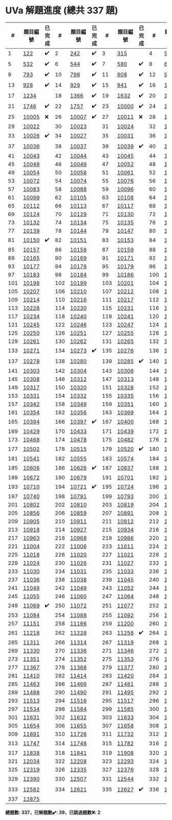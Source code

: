 # UVa 解題進度 (總共 337 題)

| # |題目編號|已完成| # |題目編號|已完成| # |題目編號|已完成| # |題目編號|已完成|
|---|-----------|----------|---|-----------|----------|---|-----------|----------|---|-----------|----------|
| 1 |   <a href="https://onlinejudge.org/external/1/122.pdf" target="_blank">122</a>   |  ✔️  | 2 |   <a href="https://onlinejudge.org/external/2/242.pdf" target="_blank">242</a>   |  ✔️  | 3 |   <a href="https://onlinejudge.org/external/3/315.pdf" target="_blank">315</a>   |    | 4 |   <a href="https://onlinejudge.org/external/5/501.pdf" target="_blank">501</a>   |  ✔️  |
| 5 |   <a href="https://onlinejudge.org/external/5/532.pdf" target="_blank">532</a>   |  ✔️  | 6 |   <a href="https://onlinejudge.org/external/5/544.pdf" target="_blank">544</a>   |  ✔️  | 7 |   <a href="https://onlinejudge.org/external/5/580.pdf" target="_blank">580</a>   |  ✔️  | 8 |   <a href="https://onlinejudge.org/external/6/674.pdf" target="_blank">674</a>   |  ✔️  |
| 9 |   <a href="https://onlinejudge.org/external/7/793.pdf" target="_blank">793</a>   |  ✔️  | 10 |   <a href="https://onlinejudge.org/external/7/798.pdf" target="_blank">798</a>   |  ✔️  | 11 |   <a href="https://onlinejudge.org/external/9/908.pdf" target="_blank">908</a>   |  ✔️  | 12 |   <a href="https://onlinejudge.org/external/9/926.pdf" target="_blank">926</a>   |  ✔️  |
| 13 |   <a href="https://onlinejudge.org/external/9/928.pdf" target="_blank">928</a>   |  ✔️  | 14 |   <a href="https://onlinejudge.org/external/9/929.pdf" target="_blank">929</a>   |  ✔️  | 15 |   <a href="https://onlinejudge.org/external/9/941.pdf" target="_blank">941</a>   |  ✔️  | 16 |   <a href="https://onlinejudge.org/external/12/1208.pdf" target="_blank">1208</a>   |  ✔️  |
| 17 |   <a href="https://onlinejudge.org/external/12/1234.pdf" target="_blank">1234</a>   |    | 18 |   <a href="https://onlinejudge.org/external/13/1366.pdf" target="_blank">1366</a>   |  ✔️  | 19 |   <a href="https://onlinejudge.org/external/16/1632.pdf" target="_blank">1632</a>   |  ✔️  | 20 |   <a href="https://onlinejudge.org/external/17/1730.pdf" target="_blank">1730</a>   |  ✔️  |
| 21 |   <a href="https://onlinejudge.org/external/17/1746.pdf" target="_blank">1746</a>   |  ✔️  | 22 |   <a href="https://onlinejudge.org/external/17/1757.pdf" target="_blank">1757</a>   |  ✔️  | 23 |   <a href="https://onlinejudge.org/external/100/10000.pdf" target="_blank">10000</a>   |  ✔️  | 24 |   <a href="https://onlinejudge.org/external/100/10003.pdf" target="_blank">10003</a>   |  ✔️  |
| 25 |   <a href="https://onlinejudge.org/external/100/10005.pdf" target="_blank">10005</a>   |  ❌  | 26 |   <a href="https://onlinejudge.org/external/100/10007.pdf" target="_blank">10007</a>   |  ✔️  | 27 |   <a href="https://onlinejudge.org/external/100/10011.pdf" target="_blank">10011</a>   |  ❌  | 28 |   <a href="https://onlinejudge.org/external/100/10012.pdf" target="_blank">10012</a>   |  ✔️  |
| 29 |   <a href="https://onlinejudge.org/external/100/10022.pdf" target="_blank">10022</a>   |    | 30 |   <a href="https://onlinejudge.org/external/100/10023.pdf" target="_blank">10023</a>   |    | 31 |   <a href="https://onlinejudge.org/external/100/10024.pdf" target="_blank">10024</a>   |    | 32 |   <a href="https://onlinejudge.org/external/100/10025.pdf" target="_blank">10025</a>   |    |
| 33 |   <a href="https://onlinejudge.org/external/100/10026.pdf" target="_blank">10026</a>   |  ✔️  | 34 |   <a href="https://onlinejudge.org/external/100/10027.pdf" target="_blank">10027</a>   |    | 35 |   <a href="https://onlinejudge.org/external/100/10031.pdf" target="_blank">10031</a>   |    | 36 |   <a href="https://onlinejudge.org/external/100/10033.pdf" target="_blank">10033</a>   |    |
| 37 |   <a href="https://onlinejudge.org/external/100/10036.pdf" target="_blank">10036</a>   |    | 38 |   <a href="https://onlinejudge.org/external/100/10037.pdf" target="_blank">10037</a>   |    | 39 |   <a href="https://onlinejudge.org/external/100/10039.pdf" target="_blank">10039</a>   |  ✔️  | 40 |   <a href="https://onlinejudge.org/external/100/10042.pdf" target="_blank">10042</a>   |    |
| 41 |   <a href="https://onlinejudge.org/external/100/10043.pdf" target="_blank">10043</a>   |    | 42 |   <a href="https://onlinejudge.org/external/100/10044.pdf" target="_blank">10044</a>   |    | 43 |   <a href="https://onlinejudge.org/external/100/10045.pdf" target="_blank">10045</a>   |    | 44 |   <a href="https://onlinejudge.org/external/100/10047.pdf" target="_blank">10047</a>   |    |
| 45 |   <a href="https://onlinejudge.org/external/100/10048.pdf" target="_blank">10048</a>   |    | 46 |   <a href="https://onlinejudge.org/external/100/10049.pdf" target="_blank">10049</a>   |    | 47 |   <a href="https://onlinejudge.org/external/100/10052.pdf" target="_blank">10052</a>   |    | 48 |   <a href="https://onlinejudge.org/external/100/10053.pdf" target="_blank">10053</a>   |    |
| 49 |   <a href="https://onlinejudge.org/external/100/10054.pdf" target="_blank">10054</a>   |    | 50 |   <a href="https://onlinejudge.org/external/100/10058.pdf" target="_blank">10058</a>   |    | 51 |   <a href="https://onlinejudge.org/external/100/10061.pdf" target="_blank">10061</a>   |    | 52 |   <a href="https://onlinejudge.org/external/100/10069.pdf" target="_blank">10069</a>   |    |
| 53 |   <a href="https://onlinejudge.org/external/100/10072.pdf" target="_blank">10072</a>   |    | 54 |   <a href="https://onlinejudge.org/external/100/10074.pdf" target="_blank">10074</a>   |    | 55 |   <a href="https://onlinejudge.org/external/100/10076.pdf" target="_blank">10076</a>   |    | 56 |   <a href="https://onlinejudge.org/external/100/10081.pdf" target="_blank">10081</a>   |    |
| 57 |   <a href="https://onlinejudge.org/external/100/10083.pdf" target="_blank">10083</a>   |    | 58 |   <a href="https://onlinejudge.org/external/100/10088.pdf" target="_blank">10088</a>   |    | 59 |   <a href="https://onlinejudge.org/external/100/10096.pdf" target="_blank">10096</a>   |    | 60 |   <a href="https://onlinejudge.org/external/100/10097.pdf" target="_blank">10097</a>   |    |
| 61 |   <a href="https://onlinejudge.org/external/100/10099.pdf" target="_blank">10099</a>   |    | 62 |   <a href="https://onlinejudge.org/external/101/10105.pdf" target="_blank">10105</a>   |    | 63 |   <a href="https://onlinejudge.org/external/101/10108.pdf" target="_blank">10108</a>   |    | 64 |   <a href="https://onlinejudge.org/external/101/10109.pdf" target="_blank">10109</a>   |    |
| 65 |   <a href="https://onlinejudge.org/external/101/10112.pdf" target="_blank">10112</a>   |    | 66 |   <a href="https://onlinejudge.org/external/101/10113.pdf" target="_blank">10113</a>   |    | 67 |   <a href="https://onlinejudge.org/external/101/10117.pdf" target="_blank">10117</a>   |    | 68 |   <a href="https://onlinejudge.org/external/101/10123.pdf" target="_blank">10123</a>   |    |
| 69 |   <a href="https://onlinejudge.org/external/101/10124.pdf" target="_blank">10124</a>   |    | 70 |   <a href="https://onlinejudge.org/external/101/10129.pdf" target="_blank">10129</a>   |    | 71 |   <a href="https://onlinejudge.org/external/101/10130.pdf" target="_blank">10130</a>   |    | 72 |   <a href="https://onlinejudge.org/external/101/10131.pdf" target="_blank">10131</a>   |    |
| 73 |   <a href="https://onlinejudge.org/external/101/10132.pdf" target="_blank">10132</a>   |    | 74 |   <a href="https://onlinejudge.org/external/101/10134.pdf" target="_blank">10134</a>   |    | 75 |   <a href="https://onlinejudge.org/external/101/10135.pdf" target="_blank">10135</a>   |    | 76 |   <a href="https://onlinejudge.org/external/101/10136.pdf" target="_blank">10136</a>   |    |
| 77 |   <a href="https://onlinejudge.org/external/101/10139.pdf" target="_blank">10139</a>   |    | 78 |   <a href="https://onlinejudge.org/external/101/10144.pdf" target="_blank">10144</a>   |    | 79 |   <a href="https://onlinejudge.org/external/101/10147.pdf" target="_blank">10147</a>   |    | 80 |   <a href="https://onlinejudge.org/external/101/10148.pdf" target="_blank">10148</a>   |    |
| 81 |   <a href="https://onlinejudge.org/external/101/10150.pdf" target="_blank">10150</a>   |  ✔️  | 82 |   <a href="https://onlinejudge.org/external/101/10151.pdf" target="_blank">10151</a>   |    | 83 |   <a href="https://onlinejudge.org/external/101/10153.pdf" target="_blank">10153</a>   |    | 84 |   <a href="https://onlinejudge.org/external/101/10155.pdf" target="_blank">10155</a>   |    |
| 85 |   <a href="https://onlinejudge.org/external/101/10157.pdf" target="_blank">10157</a>   |    | 86 |   <a href="https://onlinejudge.org/external/101/10158.pdf" target="_blank">10158</a>   |    | 87 |   <a href="https://onlinejudge.org/external/101/10159.pdf" target="_blank">10159</a>   |    | 88 |   <a href="https://onlinejudge.org/external/101/10164.pdf" target="_blank">10164</a>   |    |
| 89 |   <a href="https://onlinejudge.org/external/101/10165.pdf" target="_blank">10165</a>   |    | 90 |   <a href="https://onlinejudge.org/external/101/10169.pdf" target="_blank">10169</a>   |    | 91 |   <a href="https://onlinejudge.org/external/101/10171.pdf" target="_blank">10171</a>   |    | 92 |   <a href="https://onlinejudge.org/external/101/10175.pdf" target="_blank">10175</a>   |    |
| 93 |   <a href="https://onlinejudge.org/external/101/10177.pdf" target="_blank">10177</a>   |    | 94 |   <a href="https://onlinejudge.org/external/101/10178.pdf" target="_blank">10178</a>   |    | 95 |   <a href="https://onlinejudge.org/external/101/10179.pdf" target="_blank">10179</a>   |    | 96 |   <a href="https://onlinejudge.org/external/101/10181.pdf" target="_blank">10181</a>   |    |
| 97 |   <a href="https://onlinejudge.org/external/101/10183.pdf" target="_blank">10183</a>   |    | 98 |   <a href="https://onlinejudge.org/external/101/10184.pdf" target="_blank">10184</a>   |    | 99 |   <a href="https://onlinejudge.org/external/101/10186.pdf" target="_blank">10186</a>   |    | 100 |   <a href="https://onlinejudge.org/external/101/10187.pdf" target="_blank">10187</a>   |    |
| 101 |   <a href="https://onlinejudge.org/external/101/10198.pdf" target="_blank">10198</a>   |    | 102 |   <a href="https://onlinejudge.org/external/101/10199.pdf" target="_blank">10199</a>   |    | 103 |   <a href="https://onlinejudge.org/external/102/10201.pdf" target="_blank">10201</a>   |    | 104 |   <a href="https://onlinejudge.org/external/102/10202.pdf" target="_blank">10202</a>   |    |
| 105 |   <a href="https://onlinejudge.org/external/102/10207.pdf" target="_blank">10207</a>   |    | 106 |   <a href="https://onlinejudge.org/external/102/10210.pdf" target="_blank">10210</a>   |    | 107 |   <a href="https://onlinejudge.org/external/102/10212.pdf" target="_blank">10212</a>   |    | 108 |   <a href="https://onlinejudge.org/external/102/10213.pdf" target="_blank">10213</a>   |    |
| 109 |   <a href="https://onlinejudge.org/external/102/10214.pdf" target="_blank">10214</a>   |    | 110 |   <a href="https://onlinejudge.org/external/102/10216.pdf" target="_blank">10216</a>   |    | 111 |   <a href="https://onlinejudge.org/external/102/10217.pdf" target="_blank">10217</a>   |    | 112 |   <a href="https://onlinejudge.org/external/102/10219.pdf" target="_blank">10219</a>   |    |
| 113 |   <a href="https://onlinejudge.org/external/102/10228.pdf" target="_blank">10228</a>   |    | 114 |   <a href="https://onlinejudge.org/external/102/10230.pdf" target="_blank">10230</a>   |    | 115 |   <a href="https://onlinejudge.org/external/102/10231.pdf" target="_blank">10231</a>   |    | 116 |   <a href="https://onlinejudge.org/external/102/10232.pdf" target="_blank">10232</a>   |    |
| 117 |   <a href="https://onlinejudge.org/external/102/10234.pdf" target="_blank">10234</a>   |    | 118 |   <a href="https://onlinejudge.org/external/102/10240.pdf" target="_blank">10240</a>   |    | 119 |   <a href="https://onlinejudge.org/external/102/10241.pdf" target="_blank">10241</a>   |    | 120 |   <a href="https://onlinejudge.org/external/102/10243.pdf" target="_blank">10243</a>   |    |
| 121 |   <a href="https://onlinejudge.org/external/102/10245.pdf" target="_blank">10245</a>   |    | 122 |   <a href="https://onlinejudge.org/external/102/10246.pdf" target="_blank">10246</a>   |    | 123 |   <a href="https://onlinejudge.org/external/102/10247.pdf" target="_blank">10247</a>   |    | 124 |   <a href="https://onlinejudge.org/external/102/10248.pdf" target="_blank">10248</a>   |    |
| 125 |   <a href="https://onlinejudge.org/external/102/10250.pdf" target="_blank">10250</a>   |    | 126 |   <a href="https://onlinejudge.org/external/102/10251.pdf" target="_blank">10251</a>   |    | 127 |   <a href="https://onlinejudge.org/external/102/10255.pdf" target="_blank">10255</a>   |    | 128 |   <a href="https://onlinejudge.org/external/102/10259.pdf" target="_blank">10259</a>   |    |
| 129 |   <a href="https://onlinejudge.org/external/102/10261.pdf" target="_blank">10261</a>   |    | 130 |   <a href="https://onlinejudge.org/external/102/10262.pdf" target="_blank">10262</a>   |    | 131 |   <a href="https://onlinejudge.org/external/102/10265.pdf" target="_blank">10265</a>   |    | 132 |   <a href="https://onlinejudge.org/external/102/10269.pdf" target="_blank">10269</a>   |    |
| 133 |   <a href="https://onlinejudge.org/external/102/10271.pdf" target="_blank">10271</a>   |    | 134 |   <a href="https://onlinejudge.org/external/102/10273.pdf" target="_blank">10273</a>   |  ✔️  | 135 |   <a href="https://onlinejudge.org/external/102/10276.pdf" target="_blank">10276</a>   |    | 136 |   <a href="https://onlinejudge.org/external/102/10277.pdf" target="_blank">10277</a>   |    |
| 137 |   <a href="https://onlinejudge.org/external/102/10278.pdf" target="_blank">10278</a>   |    | 138 |   <a href="https://onlinejudge.org/external/102/10280.pdf" target="_blank">10280</a>   |    | 139 |   <a href="https://onlinejudge.org/external/102/10285.pdf" target="_blank">10285</a>   |  ✔️  | 140 |   <a href="https://onlinejudge.org/external/102/10288.pdf" target="_blank">10288</a>   |    |
| 141 |   <a href="https://onlinejudge.org/external/103/10303.pdf" target="_blank">10303</a>   |    | 142 |   <a href="https://onlinejudge.org/external/103/10304.pdf" target="_blank">10304</a>   |    | 143 |   <a href="https://onlinejudge.org/external/103/10306.pdf" target="_blank">10306</a>   |    | 144 |   <a href="https://onlinejudge.org/external/103/10307.pdf" target="_blank">10307</a>   |    |
| 145 |   <a href="https://onlinejudge.org/external/103/10308.pdf" target="_blank">10308</a>   |    | 146 |   <a href="https://onlinejudge.org/external/103/10312.pdf" target="_blank">10312</a>   |    | 147 |   <a href="https://onlinejudge.org/external/103/10313.pdf" target="_blank">10313</a>   |    | 148 |   <a href="https://onlinejudge.org/external/103/10316.pdf" target="_blank">10316</a>   |    |
| 149 |   <a href="https://onlinejudge.org/external/103/10317.pdf" target="_blank">10317</a>   |    | 150 |   <a href="https://onlinejudge.org/external/103/10320.pdf" target="_blank">10320</a>   |    | 151 |   <a href="https://onlinejudge.org/external/103/10328.pdf" target="_blank">10328</a>   |    | 152 |   <a href="https://onlinejudge.org/external/103/10329.pdf" target="_blank">10329</a>   |    |
| 153 |   <a href="https://onlinejudge.org/external/103/10331.pdf" target="_blank">10331</a>   |    | 154 |   <a href="https://onlinejudge.org/external/103/10332.pdf" target="_blank">10332</a>   |    | 155 |   <a href="https://onlinejudge.org/external/103/10335.pdf" target="_blank">10335</a>   |    | 156 |   <a href="https://onlinejudge.org/external/103/10337.pdf" target="_blank">10337</a>   |    |
| 157 |   <a href="https://onlinejudge.org/external/103/10342.pdf" target="_blank">10342</a>   |    | 158 |   <a href="https://onlinejudge.org/external/103/10349.pdf" target="_blank">10349</a>   |    | 159 |   <a href="https://onlinejudge.org/external/103/10351.pdf" target="_blank">10351</a>   |    | 160 |   <a href="https://onlinejudge.org/external/103/10353.pdf" target="_blank">10353</a>   |    |
| 161 |   <a href="https://onlinejudge.org/external/103/10354.pdf" target="_blank">10354</a>   |    | 162 |   <a href="https://onlinejudge.org/external/103/10356.pdf" target="_blank">10356</a>   |    | 163 |   <a href="https://onlinejudge.org/external/103/10369.pdf" target="_blank">10369</a>   |    | 164 |   <a href="https://onlinejudge.org/external/103/10373.pdf" target="_blank">10373</a>   |    |
| 165 |   <a href="https://onlinejudge.org/external/103/10394.pdf" target="_blank">10394</a>   |    | 166 |   <a href="https://onlinejudge.org/external/103/10397.pdf" target="_blank">10397</a>   |  ✔️  | 167 |   <a href="https://onlinejudge.org/external/104/10400.pdf" target="_blank">10400</a>   |    | 168 |   <a href="https://onlinejudge.org/external/104/10401.pdf" target="_blank">10401</a>   |    |
| 169 |   <a href="https://onlinejudge.org/external/104/10429.pdf" target="_blank">10429</a>   |    | 170 |   <a href="https://onlinejudge.org/external/104/10433.pdf" target="_blank">10433</a>   |    | 171 |   <a href="https://onlinejudge.org/external/104/10439.pdf" target="_blank">10439</a>   |    | 172 |   <a href="https://onlinejudge.org/external/104/10465.pdf" target="_blank">10465</a>   |    |
| 173 |   <a href="https://onlinejudge.org/external/104/10468.pdf" target="_blank">10468</a>   |    | 174 |   <a href="https://onlinejudge.org/external/104/10478.pdf" target="_blank">10478</a>   |    | 175 |   <a href="https://onlinejudge.org/external/104/10482.pdf" target="_blank">10482</a>   |    | 176 |   <a href="https://onlinejudge.org/external/104/10496.pdf" target="_blank">10496</a>   |    |
| 177 |   <a href="https://onlinejudge.org/external/105/10502.pdf" target="_blank">10502</a>   |    | 178 |   <a href="https://onlinejudge.org/external/105/10515.pdf" target="_blank">10515</a>   |    | 179 |   <a href="https://onlinejudge.org/external/105/10520.pdf" target="_blank">10520</a>   |  ✔️  | 180 |   <a href="https://onlinejudge.org/external/105/10539.pdf" target="_blank">10539</a>   |  ✔️  |
| 181 |   <a href="https://onlinejudge.org/external/105/10541.pdf" target="_blank">10541</a>   |    | 182 |   <a href="https://onlinejudge.org/external/105/10555.pdf" target="_blank">10555</a>   |    | 183 |   <a href="https://onlinejudge.org/external/105/10574.pdf" target="_blank">10574</a>   |    | 184 |   <a href="https://onlinejudge.org/external/106/10600.pdf" target="_blank">10600</a>   |    |
| 185 |   <a href="https://onlinejudge.org/external/106/10606.pdf" target="_blank">10606</a>   |    | 186 |   <a href="https://onlinejudge.org/external/106/10626.pdf" target="_blank">10626</a>   |  ✔️  | 187 |   <a href="https://onlinejudge.org/external/106/10637.pdf" target="_blank">10637</a>   |    | 188 |   <a href="https://onlinejudge.org/external/106/10664.pdf" target="_blank">10664</a>   |    |
| 189 |   <a href="https://onlinejudge.org/external/106/10672.pdf" target="_blank">10672</a>   |    | 190 |   <a href="https://onlinejudge.org/external/106/10679.pdf" target="_blank">10679</a>   |    | 191 |   <a href="https://onlinejudge.org/external/107/10701.pdf" target="_blank">10701</a>   |    | 192 |   <a href="https://onlinejudge.org/external/107/10702.pdf" target="_blank">10702</a>   |    |
| 193 |   <a href="https://onlinejudge.org/external/107/10710.pdf" target="_blank">10710</a>   |    | 194 |   <a href="https://onlinejudge.org/external/107/10721.pdf" target="_blank">10721</a>   |  ✔️  | 195 |   <a href="https://onlinejudge.org/external/107/10724.pdf" target="_blank">10724</a>   |    | 196 |   <a href="https://onlinejudge.org/external/107/10739.pdf" target="_blank">10739</a>   |    |
| 197 |   <a href="https://onlinejudge.org/external/107/10740.pdf" target="_blank">10740</a>   |    | 198 |   <a href="https://onlinejudge.org/external/107/10791.pdf" target="_blank">10791</a>   |    | 199 |   <a href="https://onlinejudge.org/external/107/10793.pdf" target="_blank">10793</a>   |    | 200 |   <a href="https://onlinejudge.org/external/108/10801.pdf" target="_blank">10801</a>   |    |
| 201 |   <a href="https://onlinejudge.org/external/108/10802.pdf" target="_blank">10802</a>   |    | 202 |   <a href="https://onlinejudge.org/external/108/10810.pdf" target="_blank">10810</a>   |    | 203 |   <a href="https://onlinejudge.org/external/108/10819.pdf" target="_blank">10819</a>   |    | 204 |   <a href="https://onlinejudge.org/external/108/10821.pdf" target="_blank">10821</a>   |    |
| 205 |   <a href="https://onlinejudge.org/external/108/10856.pdf" target="_blank">10856</a>   |    | 206 |   <a href="https://onlinejudge.org/external/108/10859.pdf" target="_blank">10859</a>   |    | 207 |   <a href="https://onlinejudge.org/external/108/10891.pdf" target="_blank">10891</a>   |    | 208 |   <a href="https://onlinejudge.org/external/108/10898.pdf" target="_blank">10898</a>   |    |
| 209 |   <a href="https://onlinejudge.org/external/109/10905.pdf" target="_blank">10905</a>   |    | 210 |   <a href="https://onlinejudge.org/external/109/10911.pdf" target="_blank">10911</a>   |    | 211 |   <a href="https://onlinejudge.org/external/109/10912.pdf" target="_blank">10912</a>   |    | 212 |   <a href="https://onlinejudge.org/external/109/10917.pdf" target="_blank">10917</a>   |    |
| 213 |   <a href="https://onlinejudge.org/external/109/10918.pdf" target="_blank">10918</a>   |    | 214 |   <a href="https://onlinejudge.org/external/109/10927.pdf" target="_blank">10927</a>   |    | 215 |   <a href="https://onlinejudge.org/external/109/10934.pdf" target="_blank">10934</a>   |    | 216 |   <a href="https://onlinejudge.org/external/109/10954.pdf" target="_blank">10954</a>   |    |
| 217 |   <a href="https://onlinejudge.org/external/109/10963.pdf" target="_blank">10963</a>   |    | 218 |   <a href="https://onlinejudge.org/external/109/10968.pdf" target="_blank">10968</a>   |    | 219 |   <a href="https://onlinejudge.org/external/109/10986.pdf" target="_blank">10986</a>   |    | 220 |   <a href="https://onlinejudge.org/external/110/11002.pdf" target="_blank">11002</a>   |    |
| 221 |   <a href="https://onlinejudge.org/external/110/11004.pdf" target="_blank">11004</a>   |    | 222 |   <a href="https://onlinejudge.org/external/110/11006.pdf" target="_blank">11006</a>   |    | 223 |   <a href="https://onlinejudge.org/external/110/11011.pdf" target="_blank">11011</a>   |    | 224 |   <a href="https://onlinejudge.org/external/110/11015.pdf" target="_blank">11015</a>   |    |
| 225 |   <a href="https://onlinejudge.org/external/110/11018.pdf" target="_blank">11018</a>   |    | 226 |   <a href="https://onlinejudge.org/external/110/11020.pdf" target="_blank">11020</a>   |    | 227 |   <a href="https://onlinejudge.org/external/110/11021.pdf" target="_blank">11021</a>   |    | 228 |   <a href="https://onlinejudge.org/external/110/11022.pdf" target="_blank">11022</a>   |    |
| 229 |   <a href="https://onlinejudge.org/external/110/11024.pdf" target="_blank">11024</a>   |    | 230 |   <a href="https://onlinejudge.org/external/110/11026.pdf" target="_blank">11026</a>   |    | 231 |   <a href="https://onlinejudge.org/external/110/11027.pdf" target="_blank">11027</a>   |    | 232 |   <a href="https://onlinejudge.org/external/110/11029.pdf" target="_blank">11029</a>   |    |
| 233 |   <a href="https://onlinejudge.org/external/110/11030.pdf" target="_blank">11030</a>   |    | 234 |   <a href="https://onlinejudge.org/external/110/11031.pdf" target="_blank">11031</a>   |    | 235 |   <a href="https://onlinejudge.org/external/110/11033.pdf" target="_blank">11033</a>   |    | 236 |   <a href="https://onlinejudge.org/external/110/11035.pdf" target="_blank">11035</a>   |    |
| 237 |   <a href="https://onlinejudge.org/external/110/11036.pdf" target="_blank">11036</a>   |    | 238 |   <a href="https://onlinejudge.org/external/110/11038.pdf" target="_blank">11038</a>   |    | 239 |   <a href="https://onlinejudge.org/external/110/11045.pdf" target="_blank">11045</a>   |    | 240 |   <a href="https://onlinejudge.org/external/110/11047.pdf" target="_blank">11047</a>   |    |
| 241 |   <a href="https://onlinejudge.org/external/110/11048.pdf" target="_blank">11048</a>   |    | 242 |   <a href="https://onlinejudge.org/external/110/11049.pdf" target="_blank">11049</a>   |    | 243 |   <a href="https://onlinejudge.org/external/110/11052.pdf" target="_blank">11052</a>   |    | 244 |   <a href="https://onlinejudge.org/external/110/11053.pdf" target="_blank">11053</a>   |    |
| 245 |   <a href="https://onlinejudge.org/external/110/11055.pdf" target="_blank">11055</a>   |    | 246 |   <a href="https://onlinejudge.org/external/110/11060.pdf" target="_blank">11060</a>   |    | 247 |   <a href="https://onlinejudge.org/external/110/11064.pdf" target="_blank">11064</a>   |    | 248 |   <a href="https://onlinejudge.org/external/110/11066.pdf" target="_blank">11066</a>   |    |
| 249 |   <a href="https://onlinejudge.org/external/110/11069.pdf" target="_blank">11069</a>   |  ✔️  | 250 |   <a href="https://onlinejudge.org/external/110/11072.pdf" target="_blank">11072</a>   |    | 251 |   <a href="https://onlinejudge.org/external/110/11077.pdf" target="_blank">11077</a>   |    | 252 |   <a href="https://onlinejudge.org/external/110/11080.pdf" target="_blank">11080</a>   |    |
| 253 |   <a href="https://onlinejudge.org/external/110/11084.pdf" target="_blank">11084</a>   |    | 254 |   <a href="https://onlinejudge.org/external/110/11088.pdf" target="_blank">11088</a>   |    | 255 |   <a href="https://onlinejudge.org/external/110/11092.pdf" target="_blank">11092</a>   |    | 256 |   <a href="https://onlinejudge.org/external/110/11095.pdf" target="_blank">11095</a>   |    |
| 257 |   <a href="https://onlinejudge.org/external/111/11151.pdf" target="_blank">11151</a>   |    | 258 |   <a href="https://onlinejudge.org/external/111/11166.pdf" target="_blank">11166</a>   |    | 259 |   <a href="https://onlinejudge.org/external/112/11200.pdf" target="_blank">11200</a>   |    | 260 |   <a href="https://onlinejudge.org/external/112/11212.pdf" target="_blank">11212</a>   |    |
| 261 |   <a href="https://onlinejudge.org/external/112/11218.pdf" target="_blank">11218</a>   |    | 262 |   <a href="https://onlinejudge.org/external/112/11228.pdf" target="_blank">11228</a>   |    | 263 |   <a href="https://onlinejudge.org/external/112/11258.pdf" target="_blank">11258</a>   |  ✔️  | 264 |   <a href="https://onlinejudge.org/external/113/11310.pdf" target="_blank">11310</a>   |    |
| 265 |   <a href="https://onlinejudge.org/external/113/11311.pdf" target="_blank">11311</a>   |    | 266 |   <a href="https://onlinejudge.org/external/113/11314.pdf" target="_blank">11314</a>   |    | 267 |   <a href="https://onlinejudge.org/external/113/11319.pdf" target="_blank">11319</a>   |    | 268 |   <a href="https://onlinejudge.org/external/113/11327.pdf" target="_blank">11327</a>   |    |
| 269 |   <a href="https://onlinejudge.org/external/113/11330.pdf" target="_blank">11330</a>   |    | 270 |   <a href="https://onlinejudge.org/external/113/11336.pdf" target="_blank">11336</a>   |    | 271 |   <a href="https://onlinejudge.org/external/113/11346.pdf" target="_blank">11346</a>   |    | 272 |   <a href="https://onlinejudge.org/external/113/11347.pdf" target="_blank">11347</a>   |    |
| 273 |   <a href="https://onlinejudge.org/external/113/11351.pdf" target="_blank">11351</a>   |    | 274 |   <a href="https://onlinejudge.org/external/113/11352.pdf" target="_blank">11352</a>   |    | 275 |   <a href="https://onlinejudge.org/external/113/11353.pdf" target="_blank">11353</a>   |    | 276 |   <a href="https://onlinejudge.org/external/113/11354.pdf" target="_blank">11354</a>   |    |
| 277 |   <a href="https://onlinejudge.org/external/113/11367.pdf" target="_blank">11367</a>   |    | 278 |   <a href="https://onlinejudge.org/external/113/11368.pdf" target="_blank">11368</a>   |    | 279 |   <a href="https://onlinejudge.org/external/113/11377.pdf" target="_blank">11377</a>   |    | 280 |   <a href="https://onlinejudge.org/external/114/11407.pdf" target="_blank">11407</a>   |    |
| 281 |   <a href="https://onlinejudge.org/external/114/11410.pdf" target="_blank">11410</a>   |    | 282 |   <a href="https://onlinejudge.org/external/114/11414.pdf" target="_blank">11414</a>   |    | 283 |   <a href="https://onlinejudge.org/external/114/11420.pdf" target="_blank">11420</a>   |    | 284 |   <a href="https://onlinejudge.org/external/114/11450.pdf" target="_blank">11450</a>   |    |
| 285 |   <a href="https://onlinejudge.org/external/114/11463.pdf" target="_blank">11463</a>   |    | 286 |   <a href="https://onlinejudge.org/external/114/11466.pdf" target="_blank">11466</a>   |    | 287 |   <a href="https://onlinejudge.org/external/114/11481.pdf" target="_blank">11481</a>   |    | 288 |   <a href="https://onlinejudge.org/external/114/11487.pdf" target="_blank">11487</a>   |    |
| 289 |   <a href="https://onlinejudge.org/external/114/11488.pdf" target="_blank">11488</a>   |    | 290 |   <a href="https://onlinejudge.org/external/114/11490.pdf" target="_blank">11490</a>   |    | 291 |   <a href="https://onlinejudge.org/external/114/11495.pdf" target="_blank">11495</a>   |    | 292 |   <a href="https://onlinejudge.org/external/115/11503.pdf" target="_blank">11503</a>   |    |
| 293 |   <a href="https://onlinejudge.org/external/115/11513.pdf" target="_blank">11513</a>   |    | 294 |   <a href="https://onlinejudge.org/external/115/11516.pdf" target="_blank">11516</a>   |    | 295 |   <a href="https://onlinejudge.org/external/115/11517.pdf" target="_blank">11517</a>   |    | 296 |   <a href="https://onlinejudge.org/external/115/11523.pdf" target="_blank">11523</a>   |    |
| 297 |   <a href="https://onlinejudge.org/external/115/11534.pdf" target="_blank">11534</a>   |    | 298 |   <a href="https://onlinejudge.org/external/115/11584.pdf" target="_blank">11584</a>   |    | 299 |   <a href="https://onlinejudge.org/external/115/11585.pdf" target="_blank">11585</a>   |    | 300 |   <a href="https://onlinejudge.org/external/116/11603.pdf" target="_blank">11603</a>   |    |
| 301 |   <a href="https://onlinejudge.org/external/116/11631.pdf" target="_blank">11631</a>   |    | 302 |   <a href="https://onlinejudge.org/external/116/11632.pdf" target="_blank">11632</a>   |    | 303 |   <a href="https://onlinejudge.org/external/116/11633.pdf" target="_blank">11633</a>   |    | 304 |   <a href="https://onlinejudge.org/external/116/11635.pdf" target="_blank">11635</a>   |    |
| 305 |   <a href="https://onlinejudge.org/external/116/11654.pdf" target="_blank">11654</a>   |    | 306 |   <a href="https://onlinejudge.org/external/116/11655.pdf" target="_blank">11655</a>   |    | 307 |   <a href="https://onlinejudge.org/external/116/11658.pdf" target="_blank">11658</a>   |    | 308 |   <a href="https://onlinejudge.org/external/116/11690.pdf" target="_blank">11690</a>   |    |
| 309 |   <a href="https://onlinejudge.org/external/116/11691.pdf" target="_blank">11691</a>   |    | 310 |   <a href="https://onlinejudge.org/external/117/11726.pdf" target="_blank">11726</a>   |    | 311 |   <a href="https://onlinejudge.org/external/117/11732.pdf" target="_blank">11732</a>   |    | 312 |   <a href="https://onlinejudge.org/external/117/11733.pdf" target="_blank">11733</a>   |    |
| 313 |   <a href="https://onlinejudge.org/external/117/11747.pdf" target="_blank">11747</a>   |    | 314 |   <a href="https://onlinejudge.org/external/117/11748.pdf" target="_blank">11748</a>   |    | 315 |   <a href="https://onlinejudge.org/external/117/11782.pdf" target="_blank">11782</a>   |    | 316 |   <a href="https://onlinejudge.org/external/117/11792.pdf" target="_blank">11792</a>   |  ✔️  |
| 317 |   <a href="https://onlinejudge.org/external/118/11838.pdf" target="_blank">11838</a>   |    | 318 |   <a href="https://onlinejudge.org/external/118/11841.pdf" target="_blank">11841</a>   |    | 319 |   <a href="https://onlinejudge.org/external/119/11908.pdf" target="_blank">11908</a>   |    | 320 |   <a href="https://onlinejudge.org/external/119/11987.pdf" target="_blank">11987</a>   |    |
| 321 |   <a href="https://onlinejudge.org/external/120/12034.pdf" target="_blank">12034</a>   |    | 322 |   <a href="https://onlinejudge.org/external/122/12208.pdf" target="_blank">12208</a>   |    | 323 |   <a href="https://onlinejudge.org/external/122/12293.pdf" target="_blank">12293</a>   |    | 324 |   <a href="https://onlinejudge.org/external/122/12296.pdf" target="_blank">12296</a>   |    |
| 325 |   <a href="https://onlinejudge.org/external/123/12319.pdf" target="_blank">12319</a>   |    | 326 |   <a href="https://onlinejudge.org/external/123/12335.pdf" target="_blank">12335</a>   |    | 327 |   <a href="https://onlinejudge.org/external/123/12376.pdf" target="_blank">12376</a>   |    | 328 |   <a href="https://onlinejudge.org/external/123/12385.pdf" target="_blank">12385</a>   |    |
| 329 |   <a href="https://onlinejudge.org/external/123/12390.pdf" target="_blank">12390</a>   |    | 330 |   <a href="https://onlinejudge.org/external/125/12507.pdf" target="_blank">12507</a>   |    | 331 |   <a href="https://onlinejudge.org/external/125/12544.pdf" target="_blank">12544</a>   |    | 332 |   <a href="https://onlinejudge.org/external/125/12546.pdf" target="_blank">12546</a>   |  ✔️  |
| 333 |   <a href="https://onlinejudge.org/external/125/12582.pdf" target="_blank">12582</a>   |    | 334 |   <a href="https://onlinejudge.org/external/126/12621.pdf" target="_blank">12621</a>   |    | 335 |   <a href="https://onlinejudge.org/external/126/12627.pdf" target="_blank">12627</a>   |  ✔️  | 336 |   <a href="https://onlinejudge.org/external/126/12654.pdf" target="_blank">12654</a>   |    |
| 337 |   <a href="https://onlinejudge.org/external/128/12875.pdf" target="_blank">12875</a>   |    |   |   |   |   |   |   |   |   |   |

**總題數: 337，已解題數✔️: 39，已跳過題數❌: 2**

